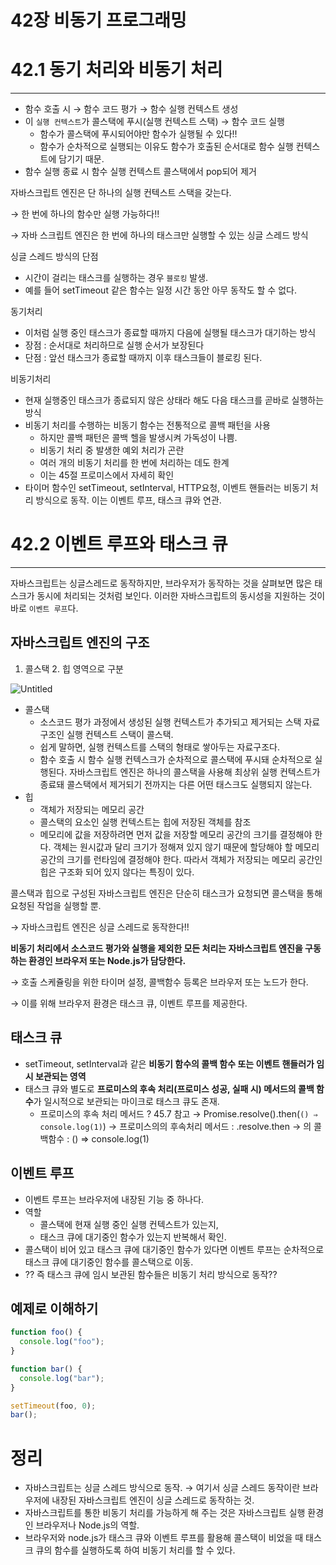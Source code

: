 # 42장 비동기 프로그래밍

# 42.1 동기 처리와 비동기 처리

---

- 함수 호출 시 → 함수 코드 평가 → 함수 실행 컨텍스트 생성
- 이 `실행 컨텍스트`가 콜스택에 푸시(실행 컨텍스트 스택) → 함수 코드 실행
  - 함수가 콜스택에 푸시되어야만 함수가 실행될 수 있다!!
  - 함수가 순차적으로 실행되는 이유도 함수가 호출된 순서대로 함수 실행 컨텍스트에 담기기 때문.
- 함수 실행 종료 시 함수 실행 컨텍스트 콜스택에서 pop되어 제거

자바스크립트 엔진은 단 하나의 실행 컨텍스트 스택을 갖는다.

→ 한 번에 하나의 함수만 실행 가능하다!!

→ 자바 스크립트 엔진은 한 번에 하나의 태스크만 실행할 수 있는 싱글 스레드 방식

싱글 스레드 방식의 단점

- 시간이 걸리는 태스크를 실행하는 경우 `블로킹` 발생.
- 예를 들어 setTimeout 같은 함수는 일정 시간 동안 아무 동작도 할 수 없다.

동기처리

- 이처럼 실행 중인 태스크가 종료할 때까지 다음에 실행될 태스크가 대기하는 방식
- 장점 : 순서대로 처리하므로 실행 순서가 보장된다
- 단점 : 앞선 태스크가 종료할 때까지 이후 태스크들이 블로킹 된다.

비동기처리

- 현재 실행중인 태스크가 종료되지 않은 상태라 해도 다음 태스크를 곧바로 실행하는 방식
- 비동기 처리를 수행하는 비동기 함수는 전통적으로 콜백 패턴을 사용
  - 하지만 콜백 패턴은 콜백 헬을 발생시켜 가독성이 나쁨.
  - 비동기 처리 중 발생한 예외 처리가 곤란
  - 여러 개의 비동기 처리를 한 번에 처리하는 데도 한계
  - 이는 45절 프로미스에서 자세히 확인
- 타이머 함수인 setTimeout, setInterval, HTTP요청, 이벤트 핸들러는 비동기 처리 방식으로 동작. 이는 이벤트 루프, 태스크 큐와 연관.

# 42.2 이벤트 루프와 태스크 큐

---

자바스크립트는 싱글스레드로 동작하지만, 브라우저가 동작하는 것을 살펴보면 많은 태스크가 동시에 처리되는 것처럼 보인다. 이러한 자바스크립트의 동시성을 지원하는 것이 바로 `이벤트 루프`다.

## 자바스크립트 엔진의 구조

1. 콜스택 2. 힙 영역으로 구분

![Untitled](https://prod-files-secure.s3.us-west-2.amazonaws.com/ffcbdf12-8056-4c28-820f-7ae14b85c8b2/c3745b83-1823-4483-85ef-207695c5552c/Untitled.png)

- 콜스택
  - 소스코드 평가 과정에서 생성된 실행 컨텍스트가 추가되고 제거되는 스택 자료구조인 실행 컨텍스트 스택이 콜스택.
  - 쉽게 말하면, 실행 컨텍스트를 스택의 형태로 쌓아두는 자료구조다.
  - 함수 호출 시 함수 실행 컨텍스크가 순차적으로 콜스택에 푸시돼 순차적으로 실행된다. 자바스크립트 엔진은 하나의 콜스택을 사용해 최상위 실행 컨텍스트가 종료돼 콜스택에서 제거되기 전까지는 다른 어떤 태스크도 실행되지 않는다.
- 힙
  - 객체가 저장되는 메모리 공간
  - 콜스택의 요소인 실행 컨텍스트는 힙에 저장된 객체를 참조
  - 메모리에 값을 저장하려면 먼저 값을 저장할 메모리 공간의 크기를 결정해야 한다. 객체는 원시값과 달리 크기가 정해져 있지 않기 때문에 할당해야 할 메모리 공간의 크기를 런타임에 결정해야 한다. 따라서 객체가 저장되는 메모리 공간인 힙은 구조화 되어 있지 않다는 특징이 있다.

콜스택과 힙으로 구성된 자바스크립트 엔진은 단순히 태스크가 요청되면 콜스택을 통해 요청된 작업을 실행할 뿐.

→ 자바스크립트 엔진은 싱글 스레드로 동작한다!!

**비동기 처리에서 소스코드 평가와 실행을 제외한 모든 처리는 자바스크립트 엔진을 구동하는 환경인 브라우저 또는 Node.js가 담당한다.**

→ 호출 스케쥴링을 위한 타이머 설정, 콜백함수 등록은 브라우저 또는 노드가 한다.

→ 이를 위해 브라우저 환경은 태스크 큐, 이벤트 루프를 제공한다.

## 태스크 큐

- setTimeout, setInterval과 같은 **비동기 함수의 콜백 함수 또는 이벤트 핸들러가 임시 보관되는 영역**
- 태스크 큐와 별도로 **프로미스의 후속 처리(프로미스 성공, 실패 시) 메서드의 콜백 함수**가 일시적으로 보관되는 마이크로 태스크 큐도 존재.
  - 프로미스의 후속 처리 메서드 ? 45.7 참고
    → Promise.resolve().then(`() ⇒ console.log(1)`)
    → 프로미스의의 후속처리 메서드 : .resolve.then
    → 의 콜백함수 : () ⇒ console.log(1)

## 이벤트 루프

- 이벤트 루프는 브라우저에 내장된 기능 중 하나다.
- 역할
  - 콜스택에 현재 실행 중인 실행 컨텍스트가 있는지,
  - 태스크 큐에 대기중인 함수가 있는지 반복해서 확인.
- 콜스택이 비어 있고 태스크 큐에 대기중인 함수가 있다면 이벤트 루프는 순차적으로 태스크 큐에 대기중인 함수를 콜스택으로 이동.
- ?? 즉 태스크 큐에 임시 보관된 함수들은 비동기 처리 방식으로 동작??

## 예제로 이해하기

```jsx
function foo() {
  console.log("foo");
}

function bar() {
  console.log("bar");
}

setTimeout(foo, 0);
bar();
```

# 정리

- 자바스크립트는 싱글 스레드 방식으로 동작. → 여기서 싱글 스레드 동작이란 브라우저에 내장된 자바스크립트 엔진이 싱글 스레드로 동작하는 것.
- 자바스크립트를 통한 비동기 처리를 가능하게 해 주는 것은 자바스크립트 실행 환경인 브라우저나 Node.js의 역할.
- 브라우저와 node.js가 태스크 큐와 이벤트 루프를 활용해 콜스택이 비었을 때 태스크 큐의 함수를 실행하도록 하여 비동기 처리를 할 수 있다.
